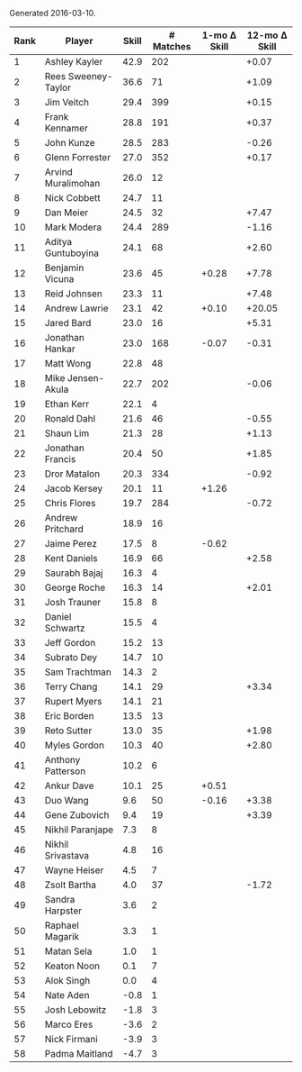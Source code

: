 Generated 2016-03-10.

| Rank | Player              | Skill | # Matches | 1-mo Δ Skill | 12-mo Δ Skill |
|------|---------------------|-------|-----------|--------------|---------------|
|    1 | Ashley Kayler       |  42.9 |       202 |              |         +0.07 |
|    2 | Rees Sweeney-Taylor |  36.6 |        71 |              |         +1.09 |
|    3 | Jim Veitch          |  29.4 |       399 |              |         +0.15 |
|    4 | Frank Kennamer      |  28.8 |       191 |              |         +0.37 |
|    5 | John Kunze          |  28.5 |       283 |              |         -0.26 |
|    6 | Glenn Forrester     |  27.0 |       352 |              |         +0.17 |
|    7 | Arvind Muralimohan  |  26.0 |        12 |              |               |
|    8 | Nick Cobbett        |  24.7 |        11 |              |               |
|    9 | Dan Meier           |  24.5 |        32 |              |         +7.47 |
|   10 | Mark Modera         |  24.4 |       289 |              |         -1.16 |
|   11 | Aditya Guntuboyina  |  24.1 |        68 |              |         +2.60 |
|   12 | Benjamin Vicuna     |  23.6 |        45 |        +0.28 |         +7.78 |
|   13 | Reid Johnsen        |  23.3 |        11 |              |         +7.48 |
|   14 | Andrew Lawrie       |  23.1 |        42 |        +0.10 |        +20.05 |
|   15 | Jared Bard          |  23.0 |        16 |              |         +5.31 |
|   16 | Jonathan Hankar     |  23.0 |       168 |        -0.07 |         -0.31 |
|   17 | Matt Wong           |  22.8 |        48 |              |               |
|   18 | Mike Jensen-Akula   |  22.7 |       202 |              |         -0.06 |
|   19 | Ethan Kerr          |  22.1 |         4 |              |               |
|   20 | Ronald Dahl         |  21.6 |        46 |              |         -0.55 |
|   21 | Shaun Lim           |  21.3 |        28 |              |         +1.13 |
|   22 | Jonathan Francis    |  20.4 |        50 |              |         +1.85 |
|   23 | Dror Matalon        |  20.3 |       334 |              |         -0.92 |
|   24 | Jacob Kersey        |  20.1 |        11 |        +1.26 |               |
|   25 | Chris Flores        |  19.7 |       284 |              |         -0.72 |
|   26 | Andrew Pritchard    |  18.9 |        16 |              |               |
|   27 | Jaime Perez         |  17.5 |         8 |        -0.62 |               |
|   28 | Kent Daniels        |  16.9 |        66 |              |         +2.58 |
|   29 | Saurabh Bajaj       |  16.3 |         4 |              |               |
|   30 | George Roche        |  16.3 |        14 |              |         +2.01 |
|   31 | Josh Trauner        |  15.8 |         8 |              |               |
|   32 | Daniel Schwartz     |  15.5 |         4 |              |               |
|   33 | Jeff Gordon         |  15.2 |        13 |              |               |
|   34 | Subrato Dey         |  14.7 |        10 |              |               |
|   35 | Sam Trachtman       |  14.3 |         2 |              |               |
|   36 | Terry Chang         |  14.1 |        29 |              |         +3.34 |
|   37 | Rupert Myers        |  14.1 |        21 |              |               |
|   38 | Eric Borden         |  13.5 |        13 |              |               |
|   39 | Reto Sutter         |  13.0 |        35 |              |         +1.98 |
|   40 | Myles Gordon        |  10.3 |        40 |              |         +2.80 |
|   41 | Anthony Patterson   |  10.2 |         6 |              |               |
|   42 | Ankur Dave          |  10.1 |        25 |        +0.51 |               |
|   43 | Duo Wang            |   9.6 |        50 |        -0.16 |         +3.38 |
|   44 | Gene Zubovich       |   9.4 |        19 |              |         +3.39 |
|   45 | Nikhil Paranjape    |   7.3 |         8 |              |               |
|   46 | Nikhil Srivastava   |   4.8 |        16 |              |               |
|   47 | Wayne Heiser        |   4.5 |         7 |              |               |
|   48 | Zsolt Bartha        |   4.0 |        37 |              |         -1.72 |
|   49 | Sandra Harpster     |   3.6 |         2 |              |               |
|   50 | Raphael Magarik     |   3.3 |         1 |              |               |
|   51 | Matan Sela          |   1.0 |         1 |              |               |
|   52 | Keaton Noon         |   0.1 |         7 |              |               |
|   53 | Alok Singh          |   0.0 |         4 |              |               |
|   54 | Nate Aden           |  -0.8 |         1 |              |               |
|   55 | Josh Lebowitz       |  -1.8 |         3 |              |               |
|   56 | Marco Eres          |  -3.6 |         2 |              |               |
|   57 | Nick Firmani        |  -3.9 |         3 |              |               |
|   58 | Padma Maitland      |  -4.7 |         3 |              |               |